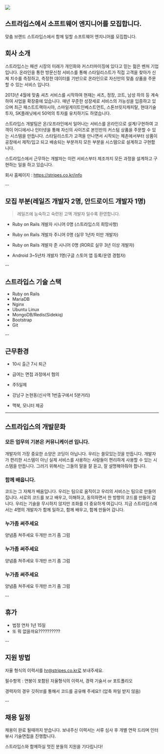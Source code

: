![](https://blog.stripes.co.kr/wp-content/uploads/2014/10/senior-rails-developer.jpg)

## 스트라입스에서 소프트웨어 엔지니어를 모집합니다.

맞춤 브랜드 스트라입스에서 함께 일할 소프트웨어 엔지니어를 모집합니다.



## 회사 소개
스트라입스는 패션 시장의 미래가 개인화와 커스터마이징에 있다고 믿는 젊은 벤처 기업입니다. 온라인을 통한 방문신청 서비스를 통해 스타일리스트가 직접 고객을 찾아가 신체 치수를 측정하고, 측정한 데이터를 기반으로 온라인으로 자신만의 맞춤 상품을 주문할 수 있는 서비스 입니다.

2013년 4월에 맞춤 셔츠 서비스를 시작하여 현재는 셔츠, 정장, 코트, 남성 하의 등 계속하여 사업을 확장중에 있습니다. 매년 꾸준한 성장세로 서비스의 가능성을 입증하고 있으며 최근 패스트트랙아시아, 스마일게이트인베스트먼트, 스톤브릿지캐피탈, 현대기술투자, SK플래닛에서 50억의 투자를 유치하기도 하였습니다.


스트라입스 개발팀은 온/오프라인에서 일어나는 서비스를 온라인으로 설계/구현하여 고객이 어디에서나 인터넷을 통해 자신의 사이즈로 본인만의 커스텀 상품을 주문할 수 있는 시스템을 만듭니다. 스타일리스트가 고객을 만나면서 시작되는 체촌에서부터 상품이 공장에서 제작/입고 되고 배송되는 부분까지 모든 부분을 시스템으로 설계하고 구현합니다.


스트라입스에서 근무하는 개발자는 이런 서비스부터 제조까지 모든 과정을 설계하고 구현하는 일을 하고 있습니다.


회사 홈페이지 : https://stripes.co.kr/info

--

## 모집 부분(레일즈 개발자 2명, 안드로이드 개발자 1명)

> 레일즈에 능숙하고 숙련된 고액 개발자 일수록 환영합니다.

- Ruby on Rails 개발자 시니어 0명 (스트라입스의 희망사항)
- Ruby on Rails 개발자 주니어 0명 (실무 1년차 미만 개발자)
- Ruby on Rails 개발자 준 시니어 0명 (ROR로 실무 3년 이상 개발자)

- Android 3~5년차 개발자 1명(구글 스토어 앱 등록/운영 경험자)

--

## 스트라입스 기술 스택

- Ruby on Rails
- MariaDB
- Nginx
- Ubuntu Linux
- MongoDB/Redis(Sidekiq)
- Bootstrap
- Git

--

## 근무환경

- 10시 출근 7시 퇴근
- 급여는 면접 과정에서 협의
- 주5일제
- 강남구 논현동(신사역 1번출구에서 5분거리)

- 맥북, 모니터 제공

---

## 스트라입스의 개발문화

### 모든 업무의 기본은 커뮤니케이션 입니다.
   개발자의 가장 중요한 소양은 코딩이 아닙니다. 우리는 쓸모있는것을 만듭니다. 개발자가 편리한 시스템이 아닌 실제 서비스를 사용하는 사람들이 편리하게 사용할 수 있는 시스템을 만듭니다. 그러기 위해서는 그들의 말을 잘 듣고, 잘 설명해야줘야 합니다.

### 함께 배웁니다.
   코드는 그 자체가 배움입니다. 우리는 팀으로 움직이고 우리의 서비스는 팀으로 만들어 집니다. 서로의 코드를 보고 배우고, 이해하고, 동의하면서 한 방향의 코드를 만들어 갑니다. 우리는 기술을 무시하지 않지만 조화를 더 중요하게 여깁니다. 지금 스트라입스에서는 4명의 개발자가 함께 일하고, 함께 배우고, 함께 만들어 갑니다.
   
### 누가좀 써주세요
   양념좀 쳐주세요 두개만 쓰기 좀 그럼 
   
### 누가좀 써주세요
   양념좀 쳐주세요 두개만 쓰기 좀 그럼 
   
### 누가좀 써주세요
   양념좀 쳐주세요 두개만 쓰기 좀 그럼 
   
--

## 휴가

- 법정 연차 1년 15일
- 또 뭐 없을까요??????????

--

## 지원 방법

자율 형식의 이력서를 hr@stripes.co.kr로 보내주세요.

필수항목 : 연봉이 포함된 자율형식의 이력서, 경력 기술서 or 포트폴리오

경력자의 경우 깃허브를 통해서 코드를 공유해 주세요!! (압축 파일 받지 않음)

--

## 채용 일정

채용이 완료 될때까지 받습니다. 보내주신 이력서는 서류 심사 후 개별 연락 드리며 인터뷰시 기술면접을 진행합니다. 

스트라입스와 함께하실 멋진 분들의 지원을 기다립니다!



